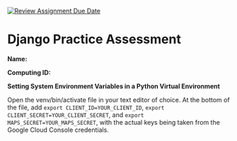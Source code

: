 [![Review Assignment Due Date](https://classroom.github.com/assets/deadline-readme-button-24ddc0f5d75046c5622901739e7c5dd533143b0c8e959d652212380cedb1ea36.svg)](https://classroom.github.com/a/xHnRfY9D)
# Django Practice Assessment

__Name:__

__Computing ID:__





__Setting System Environment Variables in a Python Virtual Environment__

Open the venv/bin/activate file in your text editor of choice. At the bottom of the file, add `export CLIENT_ID=YOUR_CLIENT_ID`, `export CLIENT_SECRET=YOUR_CLIENT_SECRET`, and `export MAPS_SECRET=YOUR_MAPS_SECRET`, with the actual keys being taken from the Google Cloud Console credentials.
